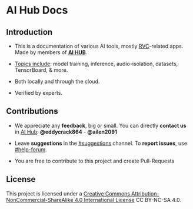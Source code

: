 # AI Hub Docs

## Introduction
- This is a documentation of various AI tools, mostly <u>[RVC](https://docs.aihub.wtf/essentials/whats-rvc/)</u>-related apps. Made by members of [<u>**AI HUB**</u>](https://discord.gg/aihub).

- <ins>Topics include</ins>: model training, inference, audio-isolation, datasets, TensorBoard, & more.
- Both locally and through the cloud.

- Verified by experts.

## Contributions
- We appreciate any **feedback**, big or small. You can directly **contact us** in <u>[AI Hub](https://discord.gg/aihub)</u>: **@eddycrack864** - **@ailen2091**
- Leave **suggestions** in the <u>[#suggestions](https://discord.com/channels/1159260121998827560/1159516963014451302)</u> channel. To **report issues**, use <u>[#help-forum](https://discord.com/channels/1159260121998827560/1192011222023950368)</u>.

- You are free to contribute to this project and create Pull-Requests

## License
This project is licensed under a [Creative Commons Attribution-NonCommercial-ShareAlike 4.0 International License](http://creativecommons.org/licenses/by-nc-sa/4.0/) CC BY-NC-SA 4.0.
